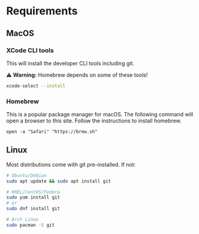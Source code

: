# Requirements

## MacOS

### XCode CLI tools

This will install the developer CLI tools including git.

⚠️ **Warning:** Homebrew depends on some of these tools!

```zsh
xcode-select --install
```

### Homebrew

This is a popular package manager for macOS.
The following command will open a browser to this site.
Follow the instructions to install homebrew.

```
open -a "Safari" "https://brew.sh"
```

## Linux

Most distributions come with git pre-installed. If not:

```bash
# Ubuntu/Debian
sudo apt update && sudo apt install git

# RHEL/CentOS/Fedora
sudo yum install git
# or
sudo dnf install git

# Arch Linux
sudo pacman -S git
```
